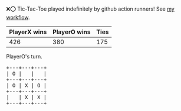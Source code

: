 :x::o: Tic-Tac-Toe played indefinitely by github action runners! See [my workflow](.github/workflows/play.yaml).

|PlayerX wins|PlayerO wins|Ties|
|-|-|-|
|426|380|175|

PlayerO's turn.

<pre>
+---+---+---+
| O |   |   |
+---+---+---+
| O | X | O |
+---+---+---+
|   | X | X |
+---+---+---+
</pre>